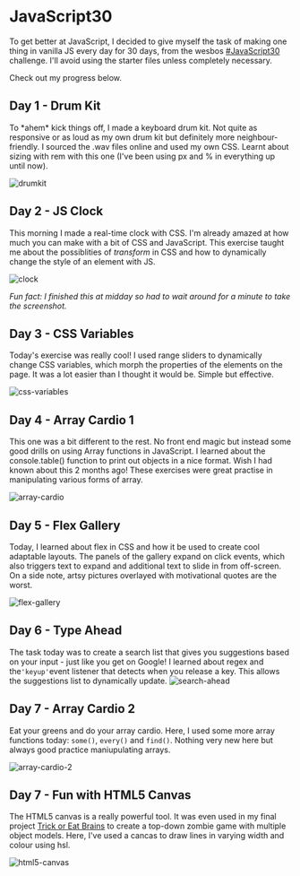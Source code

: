 # JavaScript30
To get better at JavaScript, I decided to give myself the task of making one thing in vanilla JS every day for 30 days, from the wesbos [#JavaScript30](https://github.com/wesbos/JavaScript30) challenge. I'll avoid using the starter files unless completely necessary.

Check out my progress below.

## Day 1 - Drum Kit
To \*ahem\* kick things off, I made a keyboard drum kit. Not quite as responsive or as loud as my own drum kit but definitely more neighbour-friendly. I sourced the .wav files online and used my own CSS. Learnt about sizing with rem with this one (I've been using px and % in everything up until now).

![drumkit](https://user-images.githubusercontent.com/39119623/47922218-72699d00-deae-11e8-980e-5e381758c310.PNG)

## Day 2 - JS Clock
This morning I made a real-time clock with CSS. I'm already amazed at how much you can make with a bit of CSS and JavaScript. This exercise taught me about the possiblities of *transform* in CSS and how to dynamically change the style of an element with JS.

![clock](https://user-images.githubusercontent.com/39119623/47951977-59212900-df60-11e8-86ee-1b2f691fccf3.PNG)

*Fun fact: I finished this at midday so had to wait around for a minute to take the screenshot.*

## Day 3 - CSS Variables
Today's exercise was really cool! I used range sliders to dynamically change CSS variables, which morph the properties of the elements on the page. It was a lot easier than I thought it would be. Simple but effective.

![css-variables](https://user-images.githubusercontent.com/39119623/47966009-8267b500-e045-11e8-855f-228d2a024091.PNG)

## Day 4 - Array Cardio 1
This one was a bit different to the rest. No front end magic but instead some good drills on using Array functions in JavaScript. I learned about the console.table() function to print out objects in a nice format. Wish I had known about this 2 months ago! These exercises were great practise in manipulating various forms of array.

![array-cardio](https://user-images.githubusercontent.com/39119623/47999447-873a7080-e0fa-11e8-9831-a58239f21546.PNG)

## Day 5 - Flex Gallery
Today, I learned about flex in CSS and how it be used to create cool adaptable layouts. The panels of the gallery expand on click events, which also triggers text to expand and additional text to slide in from off-screen. On a side note, artsy pictures overlayed with motivational quotes are the worst. 

![flex-gallery](https://user-images.githubusercontent.com/39119623/48206301-0384bc00-e366-11e8-8183-faae89c643fd.PNG)

## Day 6 - Type Ahead
The task today was to create a search list that gives you suggestions based on your input - just like you get on Google! I learned about regex and the`'keyup'`event listener that detects when you release a key. This allows the suggestions list to dynamically update.
![search-ahead](https://user-images.githubusercontent.com/39119623/48417212-16becf80-e74a-11e8-9d37-494a3dd190a7.PNG)

## Day 7 - Array Cardio 2
Eat your greens and do your array cardio. Here, I used some more array functions today: `some()`, `every()` and `find()`. Nothing very new here but always good practice maniupulating arrays.

![array-cardio-2](https://user-images.githubusercontent.com/39119623/48417374-7cab5700-e74a-11e8-918e-4acb1c12f603.PNG)

## Day 7 - Fun with HTML5 Canvas
The HTML5 canvas is a really powerful tool. It was even used in my final project [Trick or Eat Brains](http://trick-or-eat-brains.herokuapp.com/) to create a top-down zombie game with multiple object models. Here, I've used a cancas to draw lines in varying width and colour using hsl. 

![html5-canvas](https://user-images.githubusercontent.com/39119623/48544429-7dafc600-e8bb-11e8-8b29-9132959df49b.PNG)
